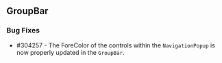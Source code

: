 ## GroupBar

### Bug Fixes

* \#304257 - The ForeColor of the controls within the `NavigationPopup` is now properly updated in the `GroupBar`.
